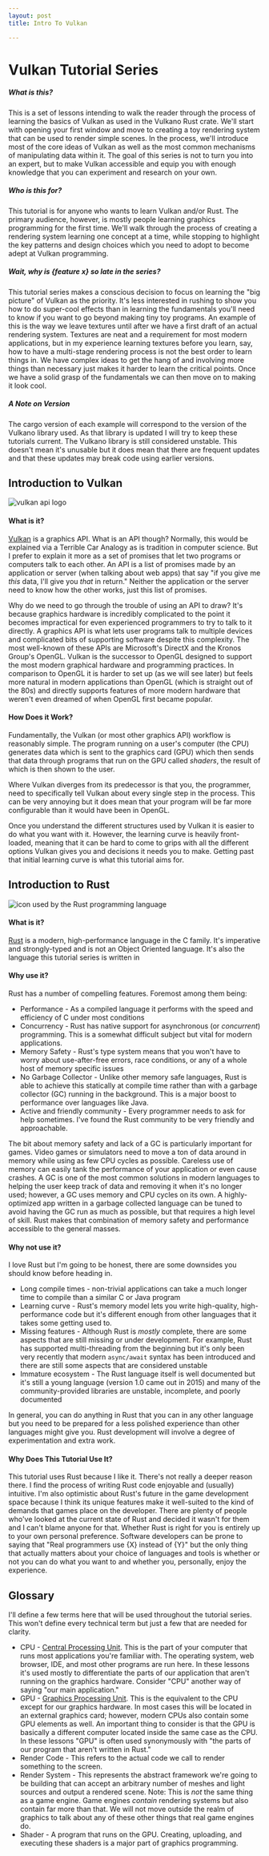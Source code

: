 ```yaml
---
layout: post
title: Intro To Vulkan

---
```


# Vulkan Tutorial Series
##### What is this?

This is a set of lessons intending to walk the reader through the process of learning the basics of Vulkan as used in the Vulkano Rust crate. We'll start with opening your first window and move to creating a toy rendering system that can be used to render simple scenes. In the process, we'll introduce most of the core ideas of Vulkan as well as the most common mechanisms of manipulating data within it. The goal of this series is not to turn you into an expert, but to make Vulkan accessible and equip you with enough knowledge that you can experiment and research on your own.

##### Who is this for?

This tutorial is for anyone who wants to learn Vulkan and/or Rust. The primary audience, however, is mostly people learning graphics programming for the first time. We'll walk through the process of creating a rendering system learning one concept at a time, while stopping to highlight the key patterns and design choices which you need to adopt to become adept at Vulkan programming.

##### Wait, why is {feature x} so late in the series?

This tutorial series makes a conscious decision to focus on learning the "big picture" of Vulkan as the priority. It's less interested in rushing to show you how to do super-cool effects than in learning the fundamentals you'll need to know if you want to go beyond making tiny toy programs. An example of this is the way we leave textures until after we have a first draft of an actual rendering system. Textures are neat and a requirement for most modern applications, but in my experience learning textures before you learn, say, how to have a multi-stage rendering process is not the best order to learn things in. We have complex ideas to get the hang of and involving more things than necessary just makes it harder to learn the critical points. Once we have a solid grasp of the fundamentals we can then move on to making it look cool.

##### A Note on Version

The cargo version of each example will correspond to the version of the Vulkano library used. As that library is updated I will try to keep these tutorials current. The Vulkano library is still considered unstable. This doesn't mean it's unusable but it does mean that there are frequent updates and that these updates may break code using earlier versions.

## Introduction to Vulkan

![vulkan api logo](./imgs/0/vulkan_logo.png)

#### What is it?

[Vulkan](https://www.khronos.org/vulkan/) is a graphics API. What is an API though? Normally, this would be explained via a Terrible Car Analogy as is tradition in computer science. But I prefer to explain it more as a set of promises that let two programs or computers talk to each other. An API is a list of promises made by an application or server (when talking about web apps) that say "if you give me _this_ data, I'll give you _that_ in return." Neither the application or the server need to know how the other works, just this list of promises.

Why do we need to go through the trouble of using an API to draw? It's because graphics hardware is incredibly complicated to the point it becomes impractical for even experienced programmers to try to talk to it directly. A graphics API is what lets user programs talk to multiple devices and complicated bits of supporting software despite this complexity. The most well-known of these APIs are Microsoft's DirectX and the Kronos Group's OpenGL. Vulkan is the successor to OpenGL designed to support the most modern graphical hardware and programming practices. In comparison to OpenGL it is harder to set up (as we will see later) but feels more natural in modern applications than OpenGL (which is straight out of the 80s) and directly supports features of more modern hardware that weren't even dreamed of when OpenGL first became popular.

#### How Does it Work?

Fundamentally, the Vulkan (or most other graphics API) workflow is reasonably simple. The program running on a user's computer (the CPU) generates data which is sent to the graphics card (GPU) which then sends that data through programs that run on the GPU called _shaders_, the result of which is then shown to the user.

Where Vulkan diverges from its predecessor is that you, the programmer, need to specifically tell Vulkan about every single step in the process. This can be very annoying but it does mean that your program will be far more configurable than it would have been in OpenGL.

Once you understand the different structures used by Vulkan it is easier to do what you want with it. However, the learning curve is heavily front-loaded, meaning that it can be hard to come to grips with all the different options Vulkan gives you and decisions it needs you to make. Getting past that initial learning curve is what this tutorial aims for.

## Introduction to Rust

![icon used by the Rust programming language](./imgs/0/rust_logo.png)

#### What is it?

[Rust](https://www.rust-lang.org/) is a modern, high-performance language in the C family. It's imperative and strongly-typed and is not an Object Oriented language. It's also the language this tutorial series is written in

#### Why use it?

Rust has a number of compelling features. Foremost among them being:
* Performance - As a compiled language it performs with the speed and efficiency of C under most conditions
* Concurrency - Rust has native support for asynchronous (or *concurrent*) programming. This is a somewhat difficult subject but vital for modern applications.
* Memory Safety - Rust's type system means that you won't have to worry about use-after-free errors, race conditions, or any of a whole host of memory specific issues
* No Garbage Collector - Unlike other memory safe languages, Rust is able to achieve this statically at compile time rather than with a garbage collector (GC) running in the background. This is a major boost to performance over languages like Java.
* Active and friendly community - Every programmer needs to ask for help sometimes. I've found the Rust community to be very friendly and approachable.

The bit about memory safety and lack of a GC is particularly important for games. Video games or simulators need to move a ton of data around in memory while using as few CPU cycles as possible. Careless use of memory can easily tank the performance of your application or even cause crashes. A GC is one of the most common solutions in modern languages to helping the user keep track of data and removing it when it's no longer used; however, a GC uses memory and CPU cycles on its own. A highly-optimized app written in a garbage collected language can be tuned to avoid having the GC run as much as possible, but that requires a high level of skill. Rust makes that combination of memory safety and performance accessible to the general masses.   

#### Why not use it?

I love Rust but I'm going to be honest, there are some downsides you should know before heading in.
* Long compile times - non-trivial applications can take a much longer time to compile than a similar C or Java program
* Learning curve - Rust's memory model lets you write high-quality, high-performance code but it's different enough from other languages that it takes some getting used to.
* Missing features - Although Rust is *mostly* complete, there are some aspects that are still missing or under development. For example, Rust has supported multi-threading from the beginning but it's only been very recently that modern `async/await` syntax has been introduced and there are still some aspects that are considered unstable
* Immature ecosystem - The Rust language itself is well documented but it's still a young language (version 1.0 came out in 2015) and many of the community-provided libraries are unstable, incomplete, and poorly documented

In general, you can do anything in Rust that you can in any other language but you need to be prepared for a less polished experience than other languages might give you. Rust development will involve a degree of experimentation and extra work.

#### Why Does This Tutorial Use It?

This tutorial uses Rust because I like it. There's not really a deeper reason there. I find the process of writing Rust code enjoyable and (usually) intuitive. I'm also optimistic about Rust's future in the game development space because I think its unique features make it well-suited to the kind of demands that games place on the developer. There are plenty of people who've looked at the current state of Rust and decided it wasn't for them and I can't blame anyone for that. Whether Rust is right for you is entirely up to your own personal preference. Software developers can be prone to saying that "Real programmers use {X} instead of {Y}" but the only thing that actually matters about your choice of languages and tools is whether or not you can do what you want to and whether you, personally, enjoy the experience.

## Glossary

I'll define a few terms here that will be used throughout the tutorial series. This won't define every technical term but just a few that are needed for clarity.

 * CPU - [Central Processing Unit](https://en.wikipedia.org/wiki/Central_processing_unit). This is the part of your computer that runs most applications you're familiar with. The operating system, web browser, IDE, and most other programs are run here. In these lessons it's used mostly to differentiate the parts of our application that aren't running on the graphics hardware. Consider "CPU" another way of saying "our main application."
 * GPU - [Graphics Processing Unit](https://en.wikipedia.org/wiki/Graphics_processing_unit). This is the equivalent to the CPU except for our graphics hardware. In most cases this will be located in an external graphics card; however, modern CPUs also contain some GPU elements as well. An important thing to consider is that the GPU is basically a different computer located inside the same case as the CPU. In these lessons "GPU" is often used synonymously with "the parts of our program that aren't written in Rust."
 * Render Code - This refers to the actual code we call to render something to the screen.
 * Render System - This represents the abstract framework we're going to be building that can accept an arbitrary number of meshes and light sources and output a rendered scene. Note: This is *not* the same thing as a game engine. Game engines *contain* rendering systems but also contain far more than that. We will not move outside the realm of graphics to talk about any of these other things that real game engines do.
 * Shader - A program that runs on the GPU. Creating, uploading, and executing these shaders is a major part of graphics programming.
